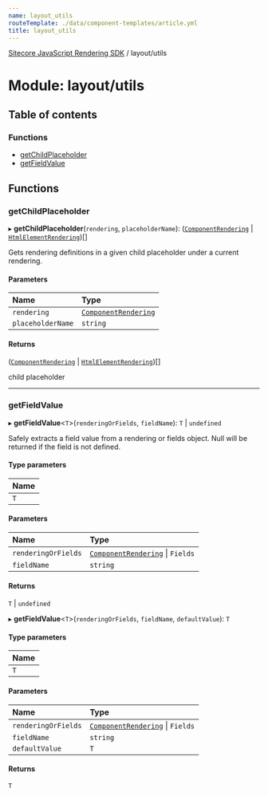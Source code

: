 ```yaml
---
name: layout_utils
routeTemplate: ./data/component-templates/article.yml
title: layout_utils
---
```


[Sitecore JavaScript Rendering SDK](/docs/fundamentals/ref/jss/) / layout/utils

# Module: layout/utils

## Table of contents

### Functions

- [getChildPlaceholder](/docs/fundamentals/ref/jss/modules/layout_utils#getchildplaceholder)
- [getFieldValue](/docs/fundamentals/ref/jss/modules/layout_utils#getfieldvalue)

## Functions

### getChildPlaceholder

▸ **getChildPlaceholder**(`rendering`, `placeholderName`): ([`ComponentRendering`](/docs/fundamentals/ref/jss/interfaces/layout_models/componentrendering) \| [`HtmlElementRendering`](/docs/fundamentals/ref/jss/interfaces/layout_models/htmlelementrendering))[]

Gets rendering definitions in a given child placeholder under a current rendering.

#### Parameters

| Name | Type |
| :------ | :------ |
| `rendering` | [`ComponentRendering`](/docs/fundamentals/ref/jss/interfaces/layout_models/componentrendering) |
| `placeholderName` | `string` |

#### Returns

([`ComponentRendering`](/docs/fundamentals/ref/jss/interfaces/layout_models/componentrendering) \| [`HtmlElementRendering`](/docs/fundamentals/ref/jss/interfaces/layout_models/htmlelementrendering))[]

child placeholder

___

### getFieldValue

▸ **getFieldValue**<`T`\>(`renderingOrFields`, `fieldName`): `T` \| `undefined`

Safely extracts a field value from a rendering or fields object.
Null will be returned if the field is not defined.

#### Type parameters

| Name |
| :------ |
| `T` |

#### Parameters

| Name | Type |
| :------ | :------ |
| `renderingOrFields` | [`ComponentRendering`](/docs/fundamentals/ref/jss/interfaces/layout_models/componentrendering) \| `Fields` |
| `fieldName` | `string` |

#### Returns

`T` \| `undefined`

▸ **getFieldValue**<`T`\>(`renderingOrFields`, `fieldName`, `defaultValue`): `T`

#### Type parameters

| Name |
| :------ |
| `T` |

#### Parameters

| Name | Type |
| :------ | :------ |
| `renderingOrFields` | [`ComponentRendering`](/docs/fundamentals/ref/jss/interfaces/layout_models/componentrendering) \| `Fields` |
| `fieldName` | `string` |
| `defaultValue` | `T` |

#### Returns

`T`
